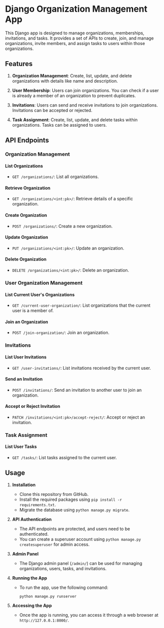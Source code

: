 # Django Organization Management App

This Django app is designed to manage organizations, memberships, invitations, and tasks. It provides a set of APIs to create, join, and manage organizations, invite members, and assign tasks to users within those organizations.

## Features

1. **Organization Management**: Create, list, update, and delete organizations with details like name and description.

2. **User Membership**: Users can join organizations. You can check if a user is already a member of an organization to prevent duplicates.

3. **Invitations**: Users can send and receive invitations to join organizations. Invitations can be accepted or rejected.

4. **Task Assignment**: Create, list, update, and delete tasks within organizations. Tasks can be assigned to users.

## API Endpoints

### Organization Management

#### List Organizations
- `GET /organizations/`: List all organizations.

#### Retrieve Organization
- `GET /organizations/<int:pk>/`: Retrieve details of a specific organization.

#### Create Organization
- `POST /organizations/`: Create a new organization.

#### Update Organization
- `PUT /organizations/<int:pk>/`: Update an organization.

#### Delete Organization
- `DELETE /organizations/<int:pk>/`: Delete an organization.

### User Organization Management

#### List Current User's Organizations
- `GET /current-user-organization/`: List organizations that the current user is a member of.

#### Join an Organization
- `POST /join-organization/`: Join an organization.

### Invitations

#### List User Invitations
- `GET /user-invitations/`: List invitations received by the current user.

#### Send an Invitation
- `POST /invitations/`: Send an invitation to another user to join an organization.

#### Accept or Reject Invitation
- `PATCH /invitations/<int:pk>/accept-reject/`: Accept or reject an invitation.

### Task Assignment

#### List User Tasks
- `GET /tasks/`: List tasks assigned to the current user.

## Usage

1. **Installation**

   - Clone this repository from GitHub.
   - Install the required packages using `pip install -r requirements.txt`.
   - Migrate the database using `python manage.py migrate`.

2. **API Authentication**

   - The API endpoints are protected, and users need to be authenticated.
   - You can create a superuser account using `python manage.py createsuperuser` for admin access.

3. **Admin Panel**

   - The Django admin panel (`/admin/`) can be used for managing organizations, users, tasks, and invitations.

4. **Running the App**

   - To run the app, use the following command:
     ```
     python manage.py runserver
     ```

5. **Accessing the App**

   - Once the app is running, you can access it through a web browser at `http://127.0.0.1:8000/`.
